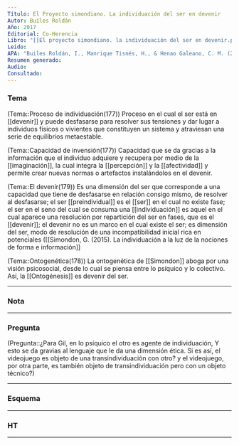 ```yaml
---
Título: El Proyecto simondiano. La individuación del ser en devenir
Autor: Builes Roldán
Año: 2017
Editorial: Co-Herencia
Libro: "[[El proyecto simondiano. la individuación del ser en devenir.pdf]]"
Leido:
APA: "Builes Roldán, I., Manrique Tisnés, H., & Henao Galeano, C. M. (2017). El proyecto simondoniano: la individuación del ser en devenir. Co-Herencia, 14(26), 177–205. https://doi.org/10.17230/co-herencia.14.26.7"
Resumen generado:
Audio:
Consultado:
---
```

### Tema

(Tema::Proceso de individuación(177))
	Proceso en el cual el ser está en [[devenir]] y puede desfasarse para resolver sus tensiones y dar lugar a individuos físicos o vivientes que constituyen un sistema y atraviesan una serie de equilibrios metaestable.

(Tema::Capacidad de invensión(177))
	Capacidad que se da gracias a la información que el individuo adquiere y recupera por medio de la [[imaginación]], la cual integra la [[percepción]] y la [[afectividad]] y permite crear nuevas normas o artefactos instalándolos en el devenir.

(Tema::El devenir(179))
	Es una dimensión del ser que corresponde a una capacidad que tiene de desfasarse en relación consigo mismo, de resolver al desfasarse; el ser [[preindividual]] es el [[ser]] en el cual no existe fase; el ser en el seno del cual se consuma una [[individuación]] es aquel en el cual aparece una resolución por repartición del ser en fases, que es el [[devenir]]; el devenir no es un marco en el cual existe el ser; es dimensión del ser, modo de resolución de una incompatibilidad inicial rica en potenciales ([[Simondon, G. (2015). La individuación a la luz de la nociones de forma e información]]

(Tema::Ontogenética(178))
	La ontogenética de [[Simondon]] aboga por una visión psicosocial, desde lo cual se piensa entre lo psíquico y lo colectivo. Así, la [[Ontogénesis]] es devenir del ser.
	




---
### Nota 


---
### Pregunta 

(Pregunta::¿Para Gil, en lo psíquico el otro es agente de individuación, Y esto se da gravias al lenguaje que le da una dimensión ética. Si es así, el videojuego es objeto de una transindividuación con otro? y el videojuego, por otra parte, es también objeto de transindividuación pero con un objeto técnico?)




---
### Esquema

---
### HT

---
